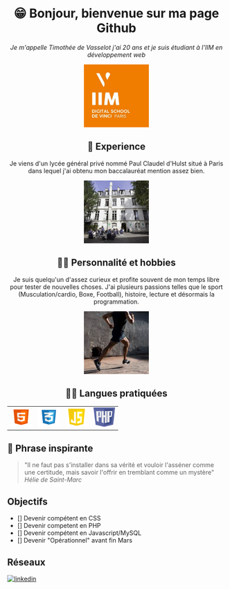 <!DOCTYPE html>
<html lang="en">
<head>
    <meta charset="UTF-8">
    <meta name="viewport" content="width=device-width, initial-scale=1.0">
    <link rel="stylesheet" type="text/css" href="style.css">
</head>
<body>
<div align="center">

# 😁 Bonjour, bienvenue sur ma page Github
*Je m'appelle Timothée de Vasselot j'ai 20 ans et je suis étudiant à l'IIM en développement web*

<div class="img-iim">
    <div class="iim">
        <img src="Images/IIM.jpg" alt="html logo" width="150" height="145"> 
    </div>
</div>

## 🦾 Experience
Je viens d'un lycée général privé nommé Paul Claudel d'Hulst situé à Paris dans lequel j'ai obtenu mon baccalauréat mention assez bien.

<div class="img-iim">
    <div class="iim">
        <img src="Images/pch.jpg" alt="html logo" width="150" height="145"> 
    </div>
</div>

## 🦹‍♂️ Personnalité et hobbies
Je suis quelqu'un d'assez curieux et profite souvent de mon temps libre pour tester de nouvelles choses. J'ai plusieurs passions telles que le sport (Musculation/cardio, Boxe, Football), histoire, lecture et désormais la programmation.

<div class="img-iim">
    <div class="iim">
        <img src="Images/sport.jpg" alt="html logo" width="150" height="145"> 
    </div>
</div>

## 👨‍💻 Langues pratiquées
<table>
<tr>
<div class="languages">
   <td> <div class="html">
        <img src="Images/html.jpg" alt="html logo" width="50" height="45"> 
    </div></td>
    <td><div class="css">
        <img src="Images/CSS.png" alt="css logo" width="50" height="45"> 
    </div></td>
    <td><div class="js">
        <img src="Images/JavaScript.png" alt="javascript logo" width="50" height="45"> 
    </div></td>
    <td><div class="php">
        <img src="Images/php.png" alt="php logo" width="50" height="45"> 
    </div></td>
    </tr>
</table>
</div>
</div>
</div>

## 💬 Phrase inspirante
>"Il ne faut pas s'installer dans sa vérité et vouloir l'asséner comme une certitude, mais savoir l'offrir en tremblant comme un mystère"
>*Hélie de Saint-Marc*

## Objectifs
- [] Devenir compétent en CSS
- [] Devenir competent en PHP
- [] Devenir compétent en Javascript/MySQL
- [] Devenir "Opérationnel" avant fin Mars

## Réseaux
[![linkedin](https://img.shields.io/badge/linkedin-0A66C2?style=for-the-badge&logo=linkedin&logoColor=white)](https://www.linkedin.com/in/timoth%C3%A9e-de-vasselot-26217624b/)



</body>
</html>
